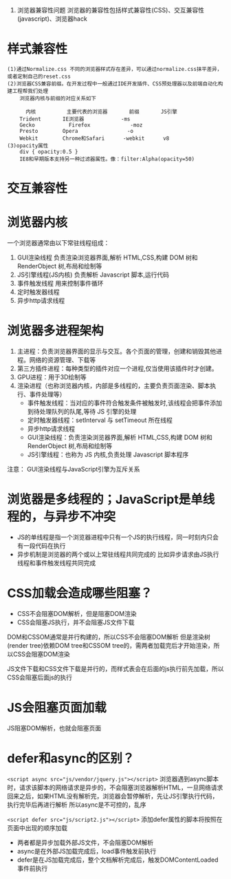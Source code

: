 1. 浏览器兼容性问题
浏览器的兼容性包括样式兼容性(CSS)、交互兼容性(javascript)、浏览器hack
# 样式兼容性
    (1)通过Normalize.css 不同的浏览器样式存在差异，可以通过normalize.css抹平差异，或者定制自己的reset.css
    (2)浏览器CSS兼容前缀。在开发过程中一般通过IDE开发插件、CSS预处理器以及前端自动化构建工程帮我们处理
        浏览器内核与前缀的对应关系如下
        
          内核	      主要代表的浏览器	     前缀       JS引擎
        Trident	      IE浏览器	           -ms
        Gecko	        Firefox	            -moz
        Presto	      Opera	               -o
        Webkit	      Chrome和Safari	     -webkit      v8
    (3)opacity属性
        div { opacity:0.5 }
        IE8和早期版本支持另一种过滤器属性。像：filter:Alpha(opacity=50)

# 交互兼容性



# 浏览器内核
一个浏览器通常由以下常驻线程组成：
1. GUI渲染线程
负责渲染浏览器界面,解析 HTML,CSS,构建 DOM 树和 RenderObject 树,布局和绘制等
2. JS引擎线程(JS内核)
负责解析 Javascript 脚本,运行代码
3. 事件触发线程
用来控制事件循环
4. 定时触发器线程
5. 异步http请求线程


# 浏览器多进程架构
1. 主进程：负责浏览器界面的显示与交互。各个页面的管理，创建和销毁其他进程。网络的资源管理、下载等
2. 第三方插件进程：每种类型的插件对应一个进程,仅当使用该插件时才创建。
3. GPU进程：用于3D绘制等
4. 渲染进程（也称浏览器内核，内部是多线程的，主要负责页面渲染、脚本执行、事件处理等）
      * 事件触发线程：当对应的事件符合触发条件被触发时,该线程会把事件添加到待处理队列的队尾,等待 JS 引擎的处理
      * 定时触发器线程：setInterval 与 setTimeout 所在线程
      * 异步http请求线程
      * GUI渲染线程：负责渲染浏览器界面,解析 HTML,CSS,构建 DOM 树和 RenderObject 树,布局和绘制等
      * JS引擎线程：也称为 JS 内核,负责处理 Javascript 脚本程序

注意： GUI渲染线程与JavaScript引擎为互斥关系
# 浏览器是多线程的；JavaScript是单线程的，与异步不冲突
* JS的单线程是指一个浏览器进程中只有一个JS的执行线程，同一时刻内只会有一段代码在执行
* 异步机制是浏览器的两个或以上常驻线程共同完成的
  比如异步请求由JS执行线程和事件触发线程共同完成

# CSS加载会造成哪些阻塞？
* CSS不会阻塞DOM解析，但是阻塞DOM渲染
* CSS会阻塞JS执行，并不会阻塞JS文件下载

DOM和CSSOM通常是并行构建的，所以CSS不会阻塞DOM解析
但是渲染树(render tree)依赖DOM tree和CSSOM tree的，需两者加载完后才开始渲染，所以CSS会阻塞DOM渲染

JS文件下载和CSS文件下载是并行的，而样式表会在后面的js执行前先加载，所以CSS会阻塞后面js的执行

# JS会阻塞页面加载
JS阻塞DOM解析，也就会阻塞页面


# defer和async的区别？

`<script async src="js/vendor/jquery.js"></script>`
浏览器遇到async脚本时，请求该脚本的网络请求是异步的，不会阻塞浏览器解析HTML，一旦网络请求回来之后，如果HTML没有解析完，浏览器会暂停解析，先让JS引擎执行代码，执行完毕后再进行解析
所以async是不可控的，乱序

`<script defer src="js/script2.js"></script>`
添加defer属性的脚本将按照在页面中出现的顺序加载



* 两者都是异步加载外部JS文件，不会阻塞DOM解析
* async是在外部JS加载完成后，load事件触发前执行
* defer是在JS加载完成后，整个文档解析完成后，触发DOMContentLoaded事件前执行

